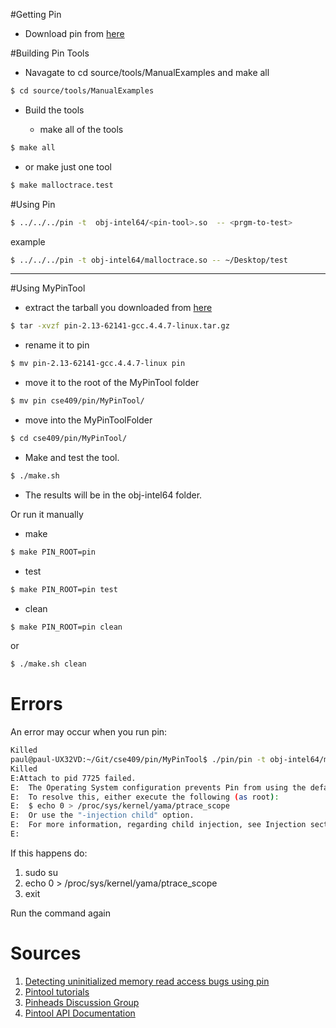 #Getting Pin


- Download pin from [here](http://software.intel.com/en-us/articles/pin-a-dynamic-binary-instrumentation-tool#GettingStarted)

#Building Pin Tools


- Navagate to cd source/tools/ManualExamples and make all

```bash
$ cd source/tools/ManualExamples
```

- Build the tools 

   -  make all of the tools
```bash       
$ make all
```

- or make just one tool

```bash
$ make malloctrace.test
```

#Using Pin

```bash
$ ../../../pin -t  obj-intel64/<pin-tool>.so  -- <prgm-to-test>
```
example

```bash
$ ../../../pin -t obj-intel64/malloctrace.so -- ~/Desktop/test
```
---
#Using MyPinTool

- extract the tarball you downloaded from [here](http://software.intel.com/en-us/articles/pin-a-dynamic-binary-instrumentation-tool#GettingStarted)

```bash
$ tar -xvzf pin-2.13-62141-gcc.4.4.7-linux.tar.gz
```

- rename it to pin

```bash
$ mv pin-2.13-62141-gcc.4.4.7-linux pin
```

- move it to the root of the MyPinTool folder

```bash
$ mv pin cse409/pin/MyPinTool/
```

- move into the MyPinToolFolder

```bash
$ cd cse409/pin/MyPinTool/
```

- Make and test the tool.

```bash
$ ./make.sh
```

- The results will be in the obj-intel64 folder.

Or run it manually

- make

```bash
$ make PIN_ROOT=pin
```

- test

```bash
$ make PIN_ROOT=pin test
```

- clean

```bash
$ make PIN_ROOT=pin clean
```

or

```bash
$ ./make.sh clean
```

# Errors
An error may occur when you run pin:
```bash
Killed
paul@paul-UX32VD:~/Git/cse409/pin/MyPinTool$ ./pin/pin -t obj-intel64/mallocmem.so -- test
Killed
E:Attach to pid 7725 failed. 
E:  The Operating System configuration prevents Pin from using the default (parent) injection mode.
E:  To resolve this, either execute the following (as root):
E:  $ echo 0 > /proc/sys/kernel/yama/ptrace_scope
E:  Or use the "-injection child" option.
E:  For more information, regarding child injection, see Injection section in the Pin User Manual.
E:
```

If this happens do:

1. sudo su
2. echo 0 > /proc/sys/kernel/yama/ptrace_scope
3. exit

Run the command again

# Sources
1. [Detecting uninitialized memory read access bugs using pin](http://jbremer.org/detecting-uninitialized-memory-read-access-bugs-using-pin-a-la-valgrind/)
2. [Pintool tutorials](http://shell-storm.org/repo/Notepad/more-Pin-stuff-references.txt)
3. [Pinheads Discussion Group](http://groups.yahoo.com/neo/groups/pinheads/info)
4. [Pintool API Documentation](http://software.intel.com/sites/landingpage/pintool/docs/49306/Pin/html/group__API__REF.html)